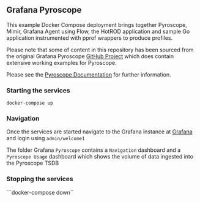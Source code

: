 ## Grafana Pyroscope

This example Docker Compose deployment brings together Pyroscope, Mimir, Grafana Agent using Flow, the HotROD application and sample Go application instrumented with pprof wrappers to produce profiles.

Please note that some of content in this repository has been sourced from the original Grafana Pyroscope [GitHub Project](https://github.com/grafana/pyroscope) which does contain extensive working examples for Pyroscope.

Please see the [Pyroscope Documentation](https://grafana.com/docs/pyroscope/latest/?pg=oss-pyroscope&plcmt=hero-btn-3) for further information.

### Starting the services
```docker-compose up```

### Navigation
Once the services are started navigate to the Grafana instance at [Grafana](http://localhost:3000) and login using ```admin/welcome1```

The folder Grafana ```Pyroscope``` contains a ```Navigation``` dashboard and a ```Pyroscope Usage``` dashboard which shows the volume of data ingested into the Pyroscope TSDB

### Stopping the services
```docker-compose down``

